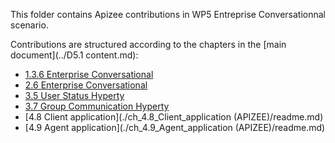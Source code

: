 This folder contains Apizee contributions in WP5 Entreprise Conversationnal scenario.

Contributions are structured according to the chapters in the [main document](../D5.1 content.md):
  * [1.3.6 Enterprise Conversational](./ch_1.3.6_Usage_Scenario_Selection(APIZEE)/reade.md)
  * [2.6 Enterprise Conversational](./ch_2.6_Usage_scenarios_description(APIZEE)/readme.md)
  * [3.5 User Status Hyperty](./ch_3.5_User_Status_Hyperty(APIZEE)/readme.md)
  * [3.7 Group Communication Hyperty](./ch_3.7_Hyperty_phase2_name(APIZEE)/readme.md)
  * [4.8 Client application](./ch_4.8_Client_application (APIZEE)/readme.md)
  * [4.9 Agent application](./ch_4.9_Agent_application (APIZEE)/readme.md)
  
  
